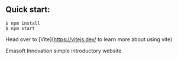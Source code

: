 ## Quick start:

```
$ npm install
$ npm start
````

Head over to [Vite](https://vitejs.dev/ to learn more about using vite)

Emasoft Innovation simple introductory website